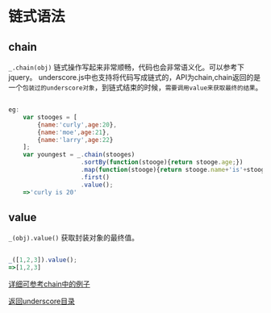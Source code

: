 # 链式语法

<a id="value"></a>
## chain
`_.chain(obj)`
链式操作写起来非常顺畅，代码也会非常语义化。可以参考下jquery。
underscore.js中也支持将代码写成链式的，API为chain,chain返回的是一个`包装过的underscore对象`，到链式结束的时候，`需要调用value来获取最终的结果`。
```javascript

eg:
	var stooges = [
		{name:'curly',age:20},
		{name:'moe',age:21},
		{name:'larry',age:22}
	];
	var youngest = _.chain(stooges)
					.sortBy(function(stooge){return stooge.age;})
					.map(function(stooge){return stooge.name+'is'+stooge.age;})
					.first()
					.value();
	=>'curly is 20'

```

## value
`_(obj).value()`
获取封装对象的最终值。
```javascript

_([1,2,3]).value();
=>[1,2,3]

```
[详细可参考chain中的例子](#value)

[返回underscore目录](../index.md)

